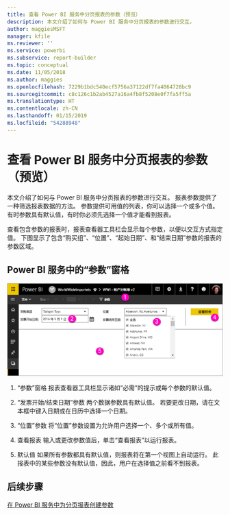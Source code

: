 ```yaml
---
title: 查看 Power BI 服务中分页报表的参数（预览）
description: 本文介绍了如何与 Power BI 服务中分页报表的参数进行交互。
author: maggiesMSFT
manager: kfile
ms.reviewer: ''
ms.service: powerbi
ms.subservice: report-builder
ms.topic: conceptual
ms.date: 11/05/2018
ms.author: maggies
ms.openlocfilehash: 7229b1bdc540ecf5756a37122df7fa4064728bc9
ms.sourcegitcommit: c8c126c1b2ab4527a16a4fb8f5208e0f7fa5ff5a
ms.translationtype: HT
ms.contentlocale: zh-CN
ms.lasthandoff: 01/15/2019
ms.locfileid: "54288948"
---
```

# <a name="view-parameters-for-paginated-reports-in-the-power-bi-service-preview"></a>查看 Power BI 服务中分页报表的参数（预览）

本文介绍了如何与 Power BI 服务中分页报表的参数进行交互。  报表参数提供了一种筛选报表数据的方法。 参数提供可用值的列表，你可以选择一个或多个值。 有时参数具有默认值，有时你必须先选择一个值才能看到报表。  

查看包含参数的报表时，报表查看器工具栏会显示每个参数，以便以交互方式指定值。 下图显示了包含“购买组”、“位置”、“起始日期”、和“结束日期”参数的报表的参数区域。  

## <a name="parameters-pane-in-the-power-bi-service"></a>Power BI 服务中的“参数”窗格

![通过参数查看分页报表](media/paginated-reports-view-parameters/power-bi-paginated-view-parameters.png)
  
1.  “参数”窗格 报表查看器工具栏显示诸如“必需”的提示或每个参数的默认值。    
  
2.  “发票开始/结束日期”参数 两个数据参数具有默认值。 若要更改日期，请在文本框中键入日期或在日历中选择一个日期。  
  
3.  “位置”参数 将“位置”参数设置为允许用户选择一个、多个或所有值。 
  
4.  查看报表 输入或更改参数值后，单击“查看报表”以运行报表。 

5. 默认值 如果所有参数都具有默认值，则报表将在第一个视图上自动运行。 此报表中的某些参数没有默认值，因此，用户在选择值之前看不到报表。  

## <a name="next-steps"></a>后续步骤

[在 Power BI 服务中为分页报表创建参数](paginated-reports-parameters.md)
